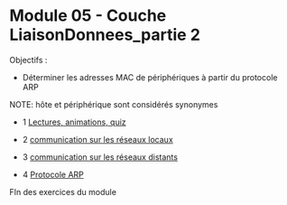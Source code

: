 # Module 05 - Couche LiaisonDonnees_partie 2

Objectifs :

- Déterminer les adresses MAC de périphériques à partir du protocole ARP


NOTE: hôte et périphérique sont considérés synonymes

- 1 [Lectures, animations, quiz](./Module05_2_Lectures.md)

- 2 [communication sur les réseaux locaux](./Module05_2_SimulationPT1.md)

- 3 [communication sur les réseaux distants](./Module05_2_SimulationPT2.md)

- 4 [Protocole ARP](./Module05_2_SimulationPT3.md)

FIn des exercices du module

